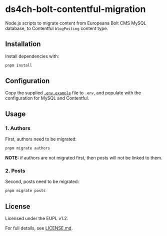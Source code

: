 # ds4ch-bolt-contentful-migration

Node.js scripts to migrate content from Europeana Bolt CMS MySQL database,
to Contentful `blogPosting` content type.

## Installation

Install dependencies with:

```sh
pnpm install
```

## Configuration

Copy the supplied [`.env.example`](./.env.example) file to `.env`, and populate
with the configuration for MySQL and Contentful.

## Usage

### 1. Authors

First, authors need to be migrated:

```sh
pnpm migrate authors
```

**NOTE:** if authors are not migrated first, then posts will not be linked to
them.

### 2. Posts

Second, posts need to be migrated:

```sh
pnpm migrate posts
```

## License

Licensed under the EUPL v1.2.

For full details, see [LICENSE.md](LICENSE.md).
